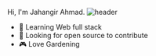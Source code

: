 Hi, I'm Jahangir Ahmad.
![header](https://capsule-render.vercel.app/api?type=rect&color=gradient&height=1)
- 🌱 Learning Web full stack
- 🤔 Looking for open source to contribute
- :video_game: Love Gardening

<!--
**This Dynamic Image's from -> [Capsule-Render](https://github.com/kyechan99/capsule-render) - Press F5!**
-->

<!--

![footer](https://capsule-render.vercel.app/api?type=wave&color=gradient&height=150&section=footer)
-->
